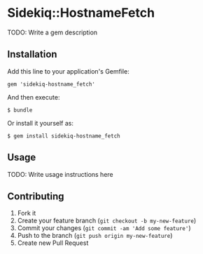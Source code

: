 # Sidekiq::HostnameFetch

TODO: Write a gem description

## Installation

Add this line to your application's Gemfile:

    gem 'sidekiq-hostname_fetch'

And then execute:

    $ bundle

Or install it yourself as:

    $ gem install sidekiq-hostname_fetch

## Usage

TODO: Write usage instructions here

## Contributing

1. Fork it
2. Create your feature branch (`git checkout -b my-new-feature`)
3. Commit your changes (`git commit -am 'Add some feature'`)
4. Push to the branch (`git push origin my-new-feature`)
5. Create new Pull Request
